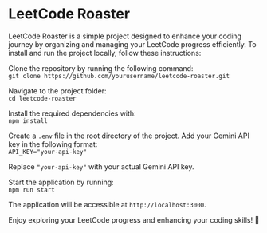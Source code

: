 # LeetCode Roaster

LeetCode Roaster is a simple project designed to enhance your coding journey by organizing and managing your LeetCode progress efficiently. To install and run the project locally, follow these instructions:

Clone the repository by running the following command:  
`git clone https://github.com/yourusername/leetcode-roaster.git`  

Navigate to the project folder:  
`cd leetcode-roaster`  

Install the required dependencies with:  
`npm install`  

Create a `.env` file in the root directory of the project. Add your Gemini API key in the following format:  
`API_KEY="your-api-key"`  

Replace `"your-api-key"` with your actual Gemini API key.  

Start the application by running:  
`npm run start`  

The application will be accessible at `http://localhost:3000`.  

Enjoy exploring your LeetCode progress and enhancing your coding skills! 🚀  
